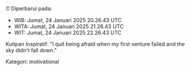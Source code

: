 ⏰ Diperbarui pada:
- WIB: Jumat, 24 Januari 2025 20.26.43 UTC
- WITA: Jumat, 24 Januari 2025 21.26.43 UTC
- WIT: Jumat, 24 Januari 2025 22.26.43 UTC

Kutipan Inspiratif:
"I quit being afraid when my first venture failed and the sky didn't fall down."


Kategori: motivational

